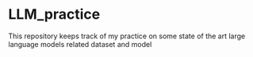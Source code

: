 # LLM_practice
This repository keeps track of my practice on some state of the art large language models related dataset and model
